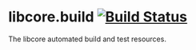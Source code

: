 # libcore.build [![Build Status](https://travis-ci.org/lavabit/libcore.build.svg?branch=master)](https://travis-ci.org/lavabit/libcore.build)
 The libcore automated build and test resources. 
